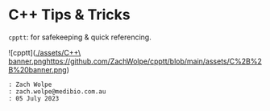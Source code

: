 # C++ Tips & Tricks

`cpptt`: for safekeeping & quick referencing.

![cpptt]([./assets/C++\ banner.png](https://github.com/ZachWolpe/cpptt/blob/main/assets/C%2B%2B%20banner.png)https://github.com/ZachWolpe/cpptt/blob/main/assets/C%2B%2B%20banner.png)


```
: Zach Wolpe
: zach.wolpe@medibio.com.au
: 05 July 2023
```
